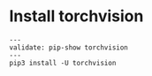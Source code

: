 # Install torchvision

```shell
---
validate: pip-show torchvision
---
pip3 install -U torchvision
```
